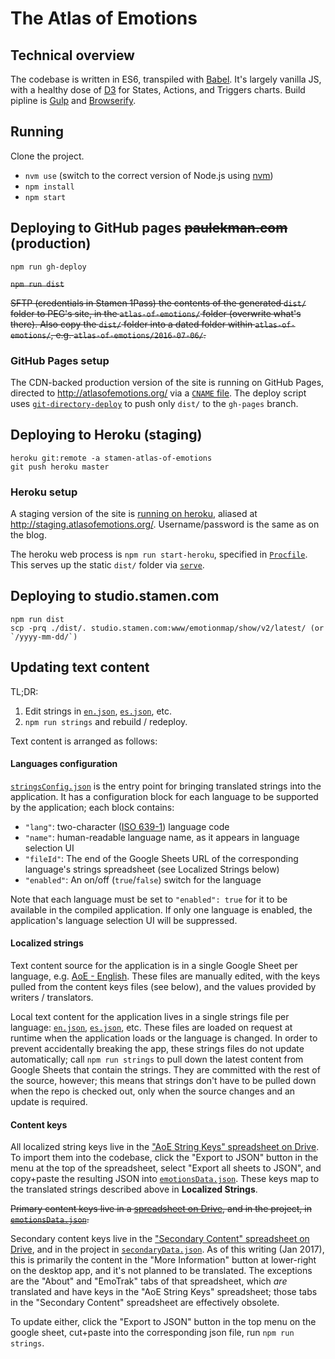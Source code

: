 # The Atlas of Emotions

## Technical overview

The codebase is written in ES6, transpiled with [Babel](https://babeljs.io/). It's largely vanilla JS, with a healthy dose of [D3](https://d3js.org/) for States, Actions, and Triggers charts. Build pipline is [Gulp](http://gulpjs.com/) and [Browserify](http://browserify.org/).


## Running

Clone the project.

- `nvm use` (switch to the correct version of Node.js using [nvm](https://github.com/creationix/nvm))
- `npm install`
- `npm start`

## Deploying to GitHub pages ~~paulekman.com~~ (production)

`npm run gh-deploy`

~~`npm run dist`~~

~~SFTP (credentials in Stamen 1Pass) the contents of the generated `dist/` folder to PEG's site, in the `atlas-of-emotions/` folder (overwrite what's there). Also copy the `dist/` folder into a dated folder within `atlas-of-emotions/`, e.g. `atlas-of-emotions/2016-07-06/`.~~


### GitHub Pages setup

The CDN-backed production version of the site is running on GitHub Pages, directed to http://atlasofemotions.org/ via a [`CNAME` file](https://github.com/stamen/atlas-of-emotions/blob/gh-pages/CNAME). The deploy script uses [`git-directory-deploy`](https://www.npmjs.com/package/git-directory-deploy) to push only `dist/` to the `gh-pages` branch.

## Deploying to Heroku (staging)

```
heroku git:remote -a stamen-atlas-of-emotions
git push heroku master
```

### Heroku setup

A staging version of the site is [running on heroku](http://stamen-atlas-of-emotions.herokuapp.com), aliased at http://staging.atlasofemotions.org/. Username/password is the same as on the blog.

The heroku web process is `npm run start-heroku`, specified in [`Procfile`](https://github.com/stamen/atlas-of-emotions/blob/master/Procfile). This serves up the static `dist/` folder via [`serve`](https://www.npmjs.com/package/serve).

## Deploying to studio.stamen.com

```
npm run dist
scp -prq ./dist/. studio.stamen.com:www/emotionmap/show/v2/latest/ (or `/yyyy-mm-dd/`)
```

## Updating text content

TL;DR:
1. Edit strings in [`en.json`](./static/strings/langs/es.json), [`es.json`](./static/strings/langs/es.json), etc.
2. `npm run strings` and rebuild / redeploy.

Text content is arranged as follows:

#### Languages configuration

[`stringsConfig.json`](./static/strings/stringsConfig.json) is the entry point for bringing translated strings into the application. It has a configuration block for each language to be supported by the application; each block contains:
- `"lang"`: two-character ([ISO 639-1](https://en.wikipedia.org/wiki/ISO_639-1)) language code
- `"name"`: human-readable language name, as it appears in language selection UI
- `"fileId"`: The end of the Google Sheets URL of the corresponding language's strings spreadsheet (see Localized Strings below)
- `"enabled"`: An on/off (`true`/`false`) switch for the language

Note that each language must be set to `"enabled": true` for it to be available in the compiled application. If only one language is enabled, the application's language selection UI will be suppressed.

#### Localized strings

Text content source for the application is in a single Google Sheet per language, e.g. [AoE - English](https://docs.google.com/spreadsheets/d/1mZH66DoV1F3f1k2cP1jo5t7ApcaSIzl5Xycw_oUSPNo/edit#gid=0). These files are manually edited, with the keys pulled from the content keys files (see below), and the values provided by writers / translators.

Local text content for the application lives in a single strings file per language: [`en.json`](./static/strings/langs/es.json), [`es.json`](./static/strings/langs/es.json), etc. These files are loaded on request at runtime when the application loads or the language is changed. In order to prevent accidentally breaking the app, these strings files do not update automatically; call `npm run strings` to pull down the latest content from Google Sheets that contain the strings. They are committed with the rest of the source, however; this means that strings don't have to be pulled down when the repo is checked out, only when the source changes and an update is required.

#### Content keys
All localized string keys live in the ["AoE String Keys" spreadsheet on Drive](https://docs.google.com/spreadsheets/d/18rr302KT37L_DVOVA54CyoSEC-aQqwjWk8E7iByscyA/). To import them into the codebase, click the "Export to JSON" button in the menu at the top of the spreadsheet, select "Export all sheets to JSON", and copy+paste the resulting JSON into [`emotionsData.json`](https://github.com/stamen/atlas-of-emotions/blob/master/static/strings/emotionsData.json). These keys map to the translated strings described above in **Localized Strings**.

~~Primary content keys live in a [spreadsheet on Drive](https://docs.google.com/spreadsheets/d/1d9_u-7heRc1VHHOJQpvLqXOMXfSgmNBT9olpWk2cdvE/edit#gid=0), and in the project, in [`emotionsData.json`](https://github.com/stamen/atlas-of-emotions/blob/master/static/strings/emotionsData.json).~~

Secondary content keys live in the ["Secondary Content" spreadsheet on Drive](https://docs.google.com/spreadsheets/d/1hSnORjo1fMYkPPjEgWdsJXUmQo7Og5L87otmOH7aSw8/edit?gid=0#gid=0), and in the project in [`secondaryData.json`](https://github.com/paulekmangroup/atlas-of-emotions/blob/master/static/strings/secondaryData.json). As of this writing (Jan 2017), this is primarily the content in the "More Information" button at lower-right on the desktop app, and it's not planned to be translated. The exceptions are the "About" and "EmoTrak" tabs of that spreadsheet, which _are_ translated and have keys in the "AoE String Keys" spreadsheet; those tabs in the "Secondary Content" spreadsheet are effectively obsolete.

To update either, click the "Export to JSON" button in the top menu on the google sheet, cut+paste into the corresponding json file, run `npm run strings`.
